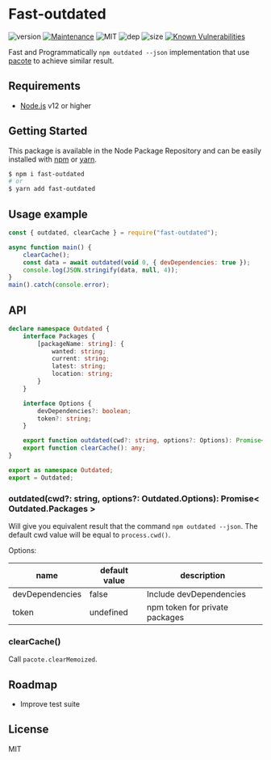 # Fast-outdated
![version](https://img.shields.io/badge/dynamic/json.svg?url=https://raw.githubusercontent.com/fraxken/fast-outdated/master/package.json&query=$.version&label=Version)
[![Maintenance](https://img.shields.io/badge/Maintained%3F-yes-green.svg)](https://github.com/SlimIO/is/commit-activity)
![MIT](https://img.shields.io/github/license/mashape/apistatus.svg)
![dep](https://img.shields.io/david/fraxken/fast-outdated.svg)
![size](https://img.shields.io/bundlephobia/min/fast-outdated.svg)
[![Known Vulnerabilities](https://snyk.io//test/github/fraxken/fast-outdated/badge.svg?targetFile=package.json)](https://snyk.io//test/github/fraxken/fast-outdated?targetFile=package.json)

Fast and Programmatically `npm outdated --json` implementation that use [pacote](https://github.com/zkat/pacote#options) to achieve similar result.

## Requirements
- [Node.js](https://nodejs.org/en/) v12 or higher

## Getting Started

This package is available in the Node Package Repository and can be easily installed with [npm](https://docs.npmjs.com/getting-started/what-is-npm) or [yarn](https://yarnpkg.com).

```bash
$ npm i fast-outdated
# or
$ yarn add fast-outdated
```

## Usage example
```js
const { outdated, clearCache } = require("fast-outdated");

async function main() {
    clearCache();
    const data = await outdated(void 0, { devDependencies: true });
    console.log(JSON.stringify(data, null, 4));
}
main().catch(console.error);
```

## API

```ts
declare namespace Outdated {
    interface Packages {
        [packageName: string]: {
            wanted: string;
            current: string;
            latest: string;
            location: string;
        }
    }

    interface Options {
        devDependencies?: boolean;
        token?: string;
    }

    export function outdated(cwd?: string, options?: Options): Promise<Packages>;
    export function clearCache(): any;
}

export as namespace Outdated;
export = Outdated;
```

### outdated(cwd?: string, options?: Outdated.Options): Promise< Outdated.Packages >
Will give you equivalent result that the command `npm outdated --json`. The default cwd value will be equal to `process.cwd()`.

Options:

| name | default value | description |
| --- | --- | --- |
| devDependencies | false | Include devDependencies |
| token | undefined | npm token for private packages |

### clearCache()
Call `pacote.clearMemoized`.

## Roadmap
- Improve test suite

## License
MIT
